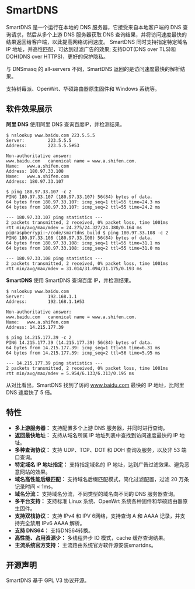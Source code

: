 # SmartDNS

SmartDNS 是一个运行在本地的 DNS 服务器，它接受来自本地客户端的 DNS 查询请求，然后从多个上游 DNS 服务器获取 DNS 查询结果，并将访问速度最快的结果返回给客户端，以此提高网络访问速度。
SmartDNS 同时支持指定特定域名 IP 地址，并高性匹配，可达到过滤广告的效果; 支持DOT(DNS over TLS)和DOH(DNS over HTTPS)，更好的保护隐私。  

与 DNSmasq 的 all-servers 不同，SmartDNS 返回的是访问速度最快的解析结果。

支持树莓派、OpenWrt、华硕路由器原生固件和 Windows 系统等。

## 软件效果展示

**阿里 DNS**
使用阿里 DNS 查询百度IP，并检测结果。

```shell
$ nslookup www.baidu.com 223.5.5.5
Server:         223.5.5.5
Address:        223.5.5.5#53

Non-authoritative answer:
www.baidu.com   canonical name = www.a.shifen.com.
Name:   www.a.shifen.com
Address: 180.97.33.108
Name:   www.a.shifen.com
Address: 180.97.33.107

$ ping 180.97.33.107 -c 2
PING 180.97.33.107 (180.97.33.107) 56(84) bytes of data.
64 bytes from 180.97.33.107: icmp_seq=1 ttl=55 time=24.3 ms
64 bytes from 180.97.33.107: icmp_seq=2 ttl=55 time=24.2 ms

--- 180.97.33.107 ping statistics ---
2 packets transmitted, 2 received, 0% packet loss, time 1001ms
rtt min/avg/max/mdev = 24.275/24.327/24.380/0.164 ms
pi@raspberrypi:~/code/smartdns_build $ ping 180.97.33.108 -c 2
PING 180.97.33.108 (180.97.33.108) 56(84) bytes of data.
64 bytes from 180.97.33.108: icmp_seq=1 ttl=55 time=31.1 ms
64 bytes from 180.97.33.108: icmp_seq=2 ttl=55 time=31.0 ms

--- 180.97.33.108 ping statistics ---
2 packets transmitted, 2 received, 0% packet loss, time 1001ms
rtt min/avg/max/mdev = 31.014/31.094/31.175/0.193 ms
```

**SmartDNS**
使用 SmartDNS 查询百度 IP，并检测结果。

```shell
$ nslookup www.baidu.com
Server:         192.168.1.1
Address:        192.168.1.1#53

Non-authoritative answer:
www.baidu.com   canonical name = www.a.shifen.com.
Name:   www.a.shifen.com
Address: 14.215.177.39

$ ping 14.215.177.39 -c 2
PING 14.215.177.39 (14.215.177.39) 56(84) bytes of data.
64 bytes from 14.215.177.39: icmp_seq=1 ttl=56 time=6.31 ms
64 bytes from 14.215.177.39: icmp_seq=2 ttl=56 time=5.95 ms

--- 14.215.177.39 ping statistics ---
2 packets transmitted, 2 received, 0% packet loss, time 1001ms
rtt min/avg/max/mdev = 5.954/6.133/6.313/0.195 ms
```

从对比看出，SmartDNS 找到了访问 www.baidu.com 最快的 IP 地址，比阿里 DNS 速度快了 5 倍。

## 特性

* **多上游服务器：** 支持配置多个上游 DNS 服务器，并同时进行查询。
* **返回最快地址：** 支持从域名所属 IP 地址列表中查找到访问速度最快的 IP 地址。
* **多种查询协议：** 支持 UDP、TCP、DOT 和 DOH 查询及服务，以及非 53 端口查询。
* **特定域名 IP 地址指定：** 支持指定域名的 IP 地址，达到广告过滤效果、避免恶意网站的效果。
* **域名高性能后缀匹配：** 支持域名后缀匹配模式，简化过滤配置，过滤 20 万条记录时间 < 1ms。
* **域名分流：** 支持域名分流，不同类型的域名向不同的 DNS 服务器查询。
* **多平台支持：** 支持标准 Linux 系统、OpenWrt 系统各种固件和华硕路由器原生固件。
* **支持双栈协议：** 支持 IPv4 和 IPV 6网络，支持查询 A 和 AAAA 记录，并支持完全禁用 IPv6 AAAA 解析。
* **支持 DNS64：** 支持DNS64转换。
* **高性能、占用资源少：** 多线程异步 IO 模式，cache 缓存查询结果。
* **主流系统官方支持：** 主流路由系统官方软件源安装smartdns。

## 开源声明

SmartDNS 基于 GPL V3 协议开源。
